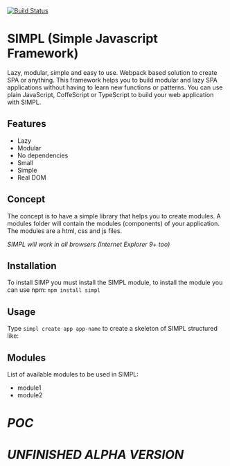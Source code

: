 [![Build Status](https://travis-ci.org/m0rtadelo/simpl.svg?branch=master)](https://travis-ci.org/m0rtadelo/simpl)
# SIMPL (Simple Javascript Framework)
Lazy, modular, simple and easy to use. Webpack based solution to create SPA or anything.
This framework helps you to build modular and lazy SPA applications without having to learn new functions or patterns. You can use plain JavaScript, CoffeScript or TypeScript to build your web application with SIMPL.
## Features
* Lazy
* Modular
* No dependencies
* Small
* Simple
* Real DOM
## Concept
The concept is to have a simple library that helps you to create modules.
A modules folder will contain the modules (components) of your application. The modules are a html, css and js files.

*SIMPL will work in all browsers (Internet Explorer 9+ too)*
## Installation
To install SIMP you must install the SIMPL module, to install the module you can use npm: ```npm install simpl```
## Usage
Type ```simpl create app app-name``` to create a skeleton of SIMPL structured like:

## Modules
List of available modules to be used in SIMPL:

* module1
* module2


# *POC*

# *UNFINISHED ALPHA VERSION*